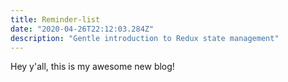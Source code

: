 ```yaml
---
title: Reminder-list
date: "2020-04-26T22:12:03.284Z"
description: "Gentle introduction to Redux state management"
---
```


Hey y'all, this is my awesome new blog!
